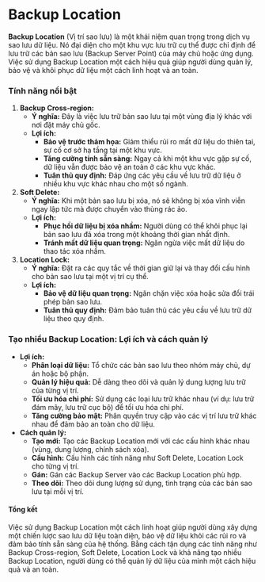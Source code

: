# Backup Location

**Backup Location** (Vị trí sao lưu) là một khái niệm quan trọng trong dịch vụ sao lưu dữ liệu. Nó đại diện cho một khu vực lưu trữ cụ thể được chỉ định để lưu trữ các bản sao lưu (Backup Server Point) của máy chủ hoặc ứng dụng. Việc sử dụng Backup Location một cách hiệu quả giúp người dùng quản lý, bảo vệ và khôi phục dữ liệu một cách linh hoạt và an toàn.

### Tính năng nổi bật

1. **Backup Cross-region:**
   * **Ý nghĩa:** Đây là việc lưu trữ bản sao lưu tại một vùng địa lý khác với nơi đặt máy chủ gốc.
   * **Lợi ích:**
     * **Bảo vệ trước thảm họa:** Giảm thiểu rủi ro mất dữ liệu do thiên tai, sự cố cơ sở hạ tầng tại một khu vực.
     * **Tăng cường tính sẵn sàng:** Ngay cả khi một khu vực gặp sự cố, dữ liệu vẫn được bảo vệ an toàn ở các khu vực khác.
     * **Tuân thủ quy định:** Đáp ứng các yêu cầu về lưu trữ dữ liệu ở nhiều khu vực khác nhau cho một số ngành.
2. **Soft Delete:**
   * **Ý nghĩa:** Khi một bản sao lưu bị xóa, nó sẽ không bị xóa vĩnh viễn ngay lập tức mà được chuyển vào thùng rác ảo.
   * **Lợi ích:**
     * **Phục hồi dữ liệu bị xóa nhầm:** Người dùng có thể khôi phục lại bản sao lưu đã xóa trong một khoảng thời gian nhất định.
     * **Tránh mất dữ liệu quan trọng:** Ngăn ngừa việc mất dữ liệu do thao tác xóa nhầm.
3. **Location Lock:**
   * **Ý nghĩa:** Đặt ra các quy tắc về thời gian giữ lại và thay đổi cấu hình cho bản sao lưu tại một vị trí cụ thể.
   * **Lợi ích:**
     * **Bảo vệ dữ liệu quan trọng:** Ngăn chặn việc xóa hoặc sửa đổi trái phép bản sao lưu.
     * **Tuân thủ quy định:** Đảm bảo tuân thủ các yêu cầu về lưu trữ dữ liệu theo quy định.

### Tạo nhiều Backup Location: Lợi ích và cách quản lý

* **Lợi ích:**
  * **Phân loại dữ liệu:** Tổ chức các bản sao lưu theo nhóm máy chủ, dự án hoặc bộ phận.
  * **Quản lý hiệu quả:** Dễ dàng theo dõi và quản lý dung lượng lưu trữ của từng vị trí.
  * **Tối ưu hóa chi phí:** Sử dụng các loại lưu trữ khác nhau (ví dụ: lưu trữ đám mây, lưu trữ cục bộ) để tối ưu hóa chi phí.
  * **Tăng cường bảo mật:** Phân quyền truy cập vào các vị trí lưu trữ khác nhau để đảm bảo an toàn cho dữ liệu.
* **Cách quản lý:**
  * **Tạo mới:** Tạo các Backup Location mới với các cấu hình khác nhau (vùng, dung lượng, chính sách xóa).
  * **Cấu hình:** Cấu hình các tính năng như Soft Delete, Location Lock cho từng vị trí.
  * **Gán:** Gán các Backup Server vào các Backup Location phù hợp.
  * **Theo dõi:** Theo dõi dung lượng sử dụng, tình trạng của các bản sao lưu tại mỗi vị trí.

#### Tổng kết

Việc sử dụng Backup Location một cách linh hoạt giúp người dùng xây dựng một chiến lược sao lưu dữ liệu toàn diện, bảo vệ dữ liệu khỏi các rủi ro và đảm bảo tính sẵn sàng của hệ thống. Bằng cách tận dụng các tính năng như Backup Cross-region, Soft Delete, Location Lock và khả năng tạo nhiều Backup Location, người dùng có thể quản lý dữ liệu của mình một cách hiệu quả và an toàn.
